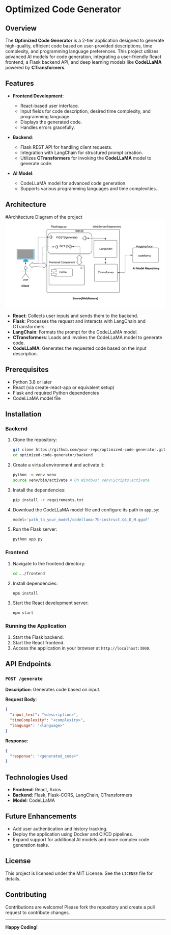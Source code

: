 # Optimized Code Generator

## Overview
The **Optimized Code Generator** is a 2-tier application designed to generate high-quality, efficient code based on user-provided descriptions, time complexity, and programming language preferences. This project utilizes advanced AI models for code generation, integrating a user-friendly React frontend, a Flask backend API, and deep learning models like **CodeLLaMA** powered by **CTransformers**.

## Features
- **Frontend Development**:
  - React-based user interface.
  - Input fields for code description, desired time complexity, and programming language.
  - Displays the generated code.
  - Handles errors gracefully.

- **Backend**:
  - Flask REST API for handling client requests.
  - Integration with LangChain for structured prompt creation.
  - Utilizes **CTransformers** for invoking the **CodeLLaMA** model to generate code.

- **AI Model**:
  - CodeLLaMA model for advanced code generation.
  - Supports various programming languages and time complexities.

## Architecture
#Architecture Diagram of the project
![Architecture Diagram](./Assets/Architecture.jpg)

- **React**: Collects user inputs and sends them to the backend.
- **Flask**: Processes the request and interacts with LangChain and CTransformers.
- **LangChain**: Formats the prompt for the CodeLLaMA model.
- **CTransformers**: Loads and invokes the CodeLLaMA model to generate code.
- **CodeLLaMA**: Generates the requested code based on the input description.

## Prerequisites
- Python 3.8 or later
- React (via create-react-app or equivalent setup)
- Flask and required Python dependencies
- CodeLLaMA model file

## Installation

### Backend
1. Clone the repository:
   ```bash
   git clone https://github.com/your-repo/optimized-code-generator.git
   cd optimized-code-generator/backend
   ```
2. Create a virtual environment and activate it:
   ```bash
   python -m venv venv
   source venv/bin/activate # On Windows: venv\Scripts\activate
   ```
3. Install the dependencies:
   ```bash
   pip install -r requirements.txt
   ```
4. Download the CodeLLaMA model file and configure its path in `app.py`:
   ```python
   model='path_to_your_model/codellama-7b-instruct.Q4_K_M.gguf'
   ```
5. Run the Flask server:
   ```bash
   python app.py
   ```

### Frontend
1. Navigate to the frontend directory:
   ```bash
   cd ../frontend
   ```
2. Install dependencies:
   ```bash
   npm install
   ```
3. Start the React development server:
   ```bash
   npm start
   ```

### Running the Application
1. Start the Flask backend.
2. Start the React frontend.
3. Access the application in your browser at `http://localhost:3000`.

## API Endpoints
### `POST /generate`
**Description**: Generates code based on input.

**Request Body**:
```json
{
  "input_text": "<description>",
  "timeComplexity": "<complexity>",
  "language": "<language>"
}
```

**Response**:
```json
{
  "response": "<generated_code>"
}
```

## Technologies Used
- **Frontend**: React, Axios
- **Backend**: Flask, Flask-CORS, LangChain, CTransformers
- **Model**: CodeLLaMA

## Future Enhancements
- Add user authentication and history tracking.
- Deploy the application using Docker and CI/CD pipelines.
- Expand support for additional AI models and more complex code generation tasks.

## License
This project is licensed under the MIT License. See the `LICENSE` file for details.

## Contributing
Contributions are welcome! Please fork the repository and create a pull request to contribute changes.

---
**Happy Coding!**

